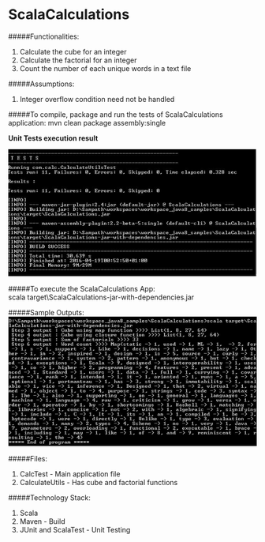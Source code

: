 # ScalaCalculations

#####Functionalities:
1. Calculate the cube for an integer
2. Calculate the factorial for an integer
3. Count the number of each unique words in a text file

#####Assumptions:
1. Integer overflow condition need not be handled

#####To compile, package and run the tests of ScalaCalculations application:
	mvn clean package assembly:single
  
  **Unit Tests execution result**
  
  ![Image of unit test](https://github.com/notionquest/ProjectDocumentation/blob/master/Images/ScalaCalculationApp_UnitTests.JPG)
  
#####To execute the ScalaCalculations App:  
	scala target\ScalaCalculations-jar-with-dependencies.jar
  
#####Sample Outputs:
![Image of word count](https://github.com/notionquest/ProjectDocumentation/blob/master/Images/ScalaCalculationApp_sample_output.JPG)

#####Files:
1. CalcTest - Main application file
2. CalculateUtils - Has cube and factorial functions
  
#####Technology Stack:
1. Scala
2. Maven - Build
3. JUnit and ScalaTest - Unit Testing